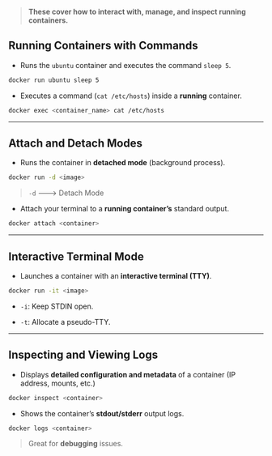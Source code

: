 

>**These cover how to interact with, manage, and inspect running containers.**

## Running Containers with Commands

- Runs the `ubuntu` container and executes the command `sleep 5`.

```bash
docker run ubuntu sleep 5
```

- Executes a command (`cat /etc/hosts`) inside a **running** container.

```sh
docker exec <container_name> cat /etc/hosts
```

---

## Attach and Detach Modes

- Runs the container in **detached mode** (background process).

```sh
docker run -d <image>
```

>`-d`  ---> Detach Mode

- Attach your terminal to a **running container’s** standard output.

```sh
docker attach <container>
```

---

##  Interactive Terminal Mode

- Launches a container with an **interactive terminal (TTY)**.

```sh
docker run -it <image>
```

- `-i`: Keep STDIN open.
    
- `-t`: Allocate a pseudo-TTY.

---

## Inspecting and Viewing Logs

- Displays **detailed configuration and metadata** of a container (IP address, mounts, etc.)

```bash
docker inspect <container>
```

- Shows the container’s **stdout/stderr** output logs.
```sh
docker logs <container>
```

>Great for **debugging** issues.